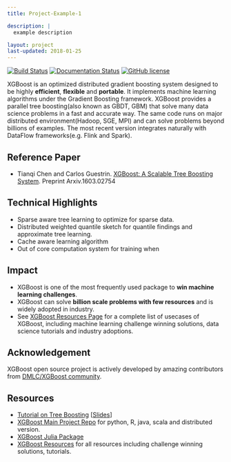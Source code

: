 ```yaml
---
title: Project-Example-1

description: |
  example description

layout: project
last-updated: 2018-01-25
---
```


[![Build Status](https://travis-ci.org/dmlc/xgboost.svg?branch=master)](https://travis-ci.org/dmlc/xgboost)
[![Documentation Status](https://readthedocs.org/projects/xgboost/badge/?version=latest)](https://xgboost.readthedocs.org)
[![GitHub license](http://dmlc.github.io/img/apache2.svg)](./LICENSE)

XGBoost is an optimized distributed gradient boosting system designed to be highly **efficient**, **flexible** and **portable**.
It implements machine learning algorithms under the Gradient Boosting framework. XGBoost provides a parallel tree boosting(also known as GBDT, GBM) that solve many data science problems in a fast and accurate way. The same code runs on major distributed environment(Hadoop, SGE, MPI) and can solve problems beyond billions of examples.
The most recent version integrates naturally with DataFlow frameworks(e.g. Flink and Spark).

## Reference Paper

- Tianqi Chen and Carlos Guestrin. [XGBoost: A Scalable Tree Boosting System](data/pdf/XGBoostArxiv.pdf). Preprint Arxiv.1603.02754

## Technical Highlights

- Sparse aware tree learning to optimize for sparse data.
- Distributed weighted quantile sketch for quantile findings and approximate tree learning.
- Cache aware learning algorithm
- Out of core computation system for training when

## Impact

- XGBoost is one of the most frequently used package to **win machine learning challenges**.
- XGBoost can solve **billion scale problems with few resources** and is widely adopted in industry.
- See [XGBoost Resources Page](https://github.com/dmlc/xgboost/tree/master/demo/README.md) for a complete list of usecases of XGBoost,
  including machine learning challenge winning solutions, data science tutorials and industry adoptions.

## Acknowledgement

XGBoost open source project is actively developed by amazing contributors from [DMLC/XGBoost community](https://github.com/dmlc/xgboost/blob/master/CONTRIBUTORS.md).

## Resources
- [Tutorial on Tree Boosting](https://xgboost.readthedocs.org/en/latest/model.html) [[Slides](http://homes.cs.washington.edu/~tqchen/data/pdf/BoostedTree.pdf)]
- [XGBoost Main Project Repo](https://github.com/dmlc/xgboost) for python, R, java, scala and distributed version.
- [XGBoost Julia Package](https://github.com/dmlc/XGBoost.jl)
- [XGBoost Resources](https://github.com/dmlc/xgboost/tree/master/demo/README.md) for all resources including challenge winning solutions, tutorials.
